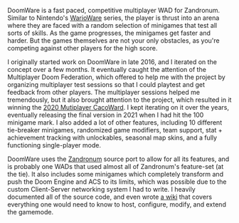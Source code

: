 DoomWare is a fast paced, competitive multiplayer WAD for Zandronum. Similar to Nintendo's [WarioWare](https://www.mariowiki.com/WarioWare_(series)) series, the player is thrust into an arena where they are faced with a random selection of minigames that test all sorts of skills. As the game progresses, the minigames get faster and harder. But the games themselves are not your only obstacles, as you're competing against other players for the high score.

I originally started work on DoomWare in late 2016, and I iterated on the concept over a few months. It eventually caught the attention of the Multiplayer Doom Federation, which offered to help me with the project by organizing multiplayer test sessions so that I could playtest and get feedback from other players. The multiplayer sessions helped me tremendously, but it also brought attention to the project, which resulted in it winning the [2020 Mutiplayer CacoWard](https://www.doomworld.com/cacowards/2020/multi/). I kept iterating on it over the years, eventually releasing the final version in 2021 when I had hit the 100 minigame mark. I also added a lot of other features, including 10 different tie-breaker minigames, randomized game modifiers, team support, stat + achievement tracking with unlockables, seasonal map skins, and a fully functioning single-player mode.

DoomWare uses the [Zandronum](https://zandronum.com/) source port to allow for all its features, and is probably one WADs that used almost all of Zandronum's feature-set (at the tie). It also includes some minigames which completely transform and push the Doom Engine and ACS to its limits, which was possible due to the custom Client-Server networking system I had to write. I heavily documented all of the source code, and even wrote [a wiki](https://github.com/buu342/ACS-DoomWare/wiki) that covers everything one would need to know to host, configure, modify, and extend the gamemode.
